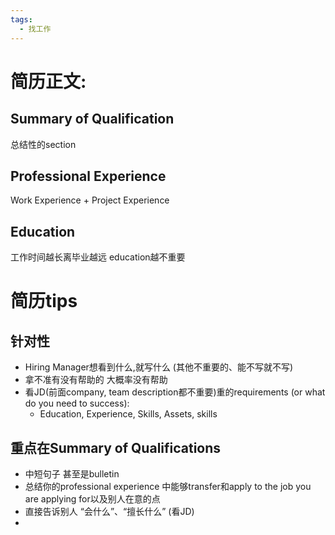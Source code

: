 ```yaml
---
tags:
  - 找工作
---
```

# 简历正文:
## Summary of Qualification
总结性的section
## Professional Experience
Work Experience + Project Experience
## Education
工作时间越长离毕业越远 education越不重要

# 简历tips
## 针对性
- Hiring Manager想看到什么,就写什么 (其他不重要的、能不写就不写)
- 拿不准有没有帮助的 大概率没有帮助
- 看JD(前面company, team description都不重要)重的requirements (or what do you need to success):
	- Education, Experience, Skills, Assets, skills
## 重点在Summary of Qualifications
- 中短句子 甚至是bulletin
- 总结你的professional experience 中能够transfer和apply to the job you are applying for以及别人在意的点
- 直接告诉别人 “会什么”、“擅长什么” (看JD)
- 
